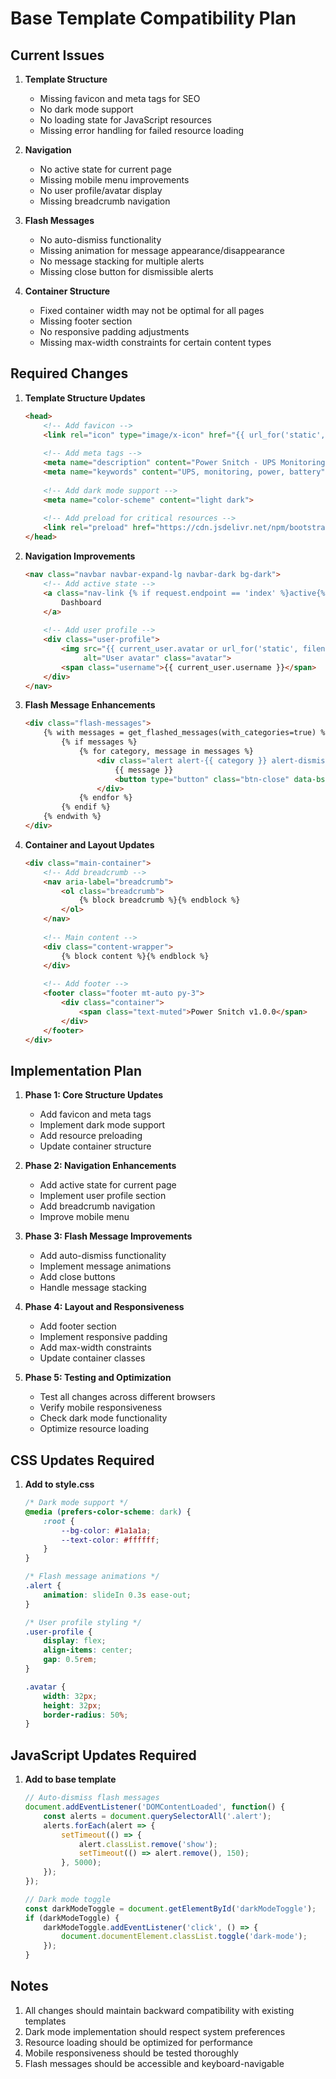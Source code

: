 # Base Template Compatibility Plan

## Current Issues

1. **Template Structure**
   - Missing favicon and meta tags for SEO
   - No dark mode support
   - No loading state for JavaScript resources
   - Missing error handling for failed resource loading

2. **Navigation**
   - No active state for current page
   - Missing mobile menu improvements
   - No user profile/avatar display
   - Missing breadcrumb navigation

3. **Flash Messages**
   - No auto-dismiss functionality
   - Missing animation for message appearance/disappearance
   - No message stacking for multiple alerts
   - Missing close button for dismissible alerts

4. **Container Structure**
   - Fixed container width may not be optimal for all pages
   - Missing footer section
   - No responsive padding adjustments
   - Missing max-width constraints for certain content types

## Required Changes

1. **Template Structure Updates**
   ```html
   <head>
       <!-- Add favicon -->
       <link rel="icon" type="image/x-icon" href="{{ url_for('static', filename='favicon.ico') }}">
       
       <!-- Add meta tags -->
       <meta name="description" content="Power Snitch - UPS Monitoring System">
       <meta name="keywords" content="UPS, monitoring, power, battery">
       
       <!-- Add dark mode support -->
       <meta name="color-scheme" content="light dark">
       
       <!-- Add preload for critical resources -->
       <link rel="preload" href="https://cdn.jsdelivr.net/npm/bootstrap@5.1.3/dist/css/bootstrap.min.css" as="style">
   </head>
   ```

2. **Navigation Improvements**
   ```html
   <nav class="navbar navbar-expand-lg navbar-dark bg-dark">
       <!-- Add active state -->
       <a class="nav-link {% if request.endpoint == 'index' %}active{% endif %}" href="{{ url_for('index') }}">
           Dashboard
       </a>
       
       <!-- Add user profile -->
       <div class="user-profile">
           <img src="{{ current_user.avatar or url_for('static', filename='default-avatar.png') }}" 
                alt="User avatar" class="avatar">
           <span class="username">{{ current_user.username }}</span>
       </div>
   </nav>
   ```

3. **Flash Message Enhancements**
   ```html
   <div class="flash-messages">
       {% with messages = get_flashed_messages(with_categories=true) %}
           {% if messages %}
               {% for category, message in messages %}
                   <div class="alert alert-{{ category }} alert-dismissible fade show" role="alert">
                       {{ message }}
                       <button type="button" class="btn-close" data-bs-dismiss="alert"></button>
                   </div>
               {% endfor %}
           {% endif %}
       {% endwith %}
   </div>
   ```

4. **Container and Layout Updates**
   ```html
   <div class="main-container">
       <!-- Add breadcrumb -->
       <nav aria-label="breadcrumb">
           <ol class="breadcrumb">
               {% block breadcrumb %}{% endblock %}
           </ol>
       </nav>
       
       <!-- Main content -->
       <div class="content-wrapper">
           {% block content %}{% endblock %}
       </div>
       
       <!-- Add footer -->
       <footer class="footer mt-auto py-3">
           <div class="container">
               <span class="text-muted">Power Snitch v1.0.0</span>
           </div>
       </footer>
   </div>
   ```

## Implementation Plan

1. **Phase 1: Core Structure Updates**
   - Add favicon and meta tags
   - Implement dark mode support
   - Add resource preloading
   - Update container structure

2. **Phase 2: Navigation Enhancements**
   - Add active state for current page
   - Implement user profile section
   - Add breadcrumb navigation
   - Improve mobile menu

3. **Phase 3: Flash Message Improvements**
   - Add auto-dismiss functionality
   - Implement message animations
   - Add close buttons
   - Handle message stacking

4. **Phase 4: Layout and Responsiveness**
   - Add footer section
   - Implement responsive padding
   - Add max-width constraints
   - Update container classes

5. **Phase 5: Testing and Optimization**
   - Test all changes across different browsers
   - Verify mobile responsiveness
   - Check dark mode functionality
   - Optimize resource loading

## CSS Updates Required

1. **Add to style.css**
   ```css
   /* Dark mode support */
   @media (prefers-color-scheme: dark) {
       :root {
           --bg-color: #1a1a1a;
           --text-color: #ffffff;
       }
   }
   
   /* Flash message animations */
   .alert {
       animation: slideIn 0.3s ease-out;
   }
   
   /* User profile styling */
   .user-profile {
       display: flex;
       align-items: center;
       gap: 0.5rem;
   }
   
   .avatar {
       width: 32px;
       height: 32px;
       border-radius: 50%;
   }
   ```

## JavaScript Updates Required

1. **Add to base template**
   ```javascript
   // Auto-dismiss flash messages
   document.addEventListener('DOMContentLoaded', function() {
       const alerts = document.querySelectorAll('.alert');
       alerts.forEach(alert => {
           setTimeout(() => {
               alert.classList.remove('show');
               setTimeout(() => alert.remove(), 150);
           }, 5000);
       });
   });
   
   // Dark mode toggle
   const darkModeToggle = document.getElementById('darkModeToggle');
   if (darkModeToggle) {
       darkModeToggle.addEventListener('click', () => {
           document.documentElement.classList.toggle('dark-mode');
       });
   }
   ```

## Notes

1. All changes should maintain backward compatibility with existing templates
2. Dark mode implementation should respect system preferences
3. Resource loading should be optimized for performance
4. Mobile responsiveness should be tested thoroughly
5. Flash messages should be accessible and keyboard-navigable 